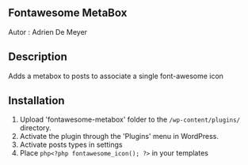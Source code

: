## Fontawesome MetaBox

Autor : Adrien De Meyer

## Description

Adds a metabox to posts to associate a single font-awesome icon 

## Installation 

1. Upload 'fontawesome-metabox' folder to the `/wp-content/plugins/` directory.
2. Activate the plugin through the 'Plugins' menu in WordPress.
3. Activate posts types in settings 
4. Place ```php<?php fontawesome_icon(); ?>``` in your templates